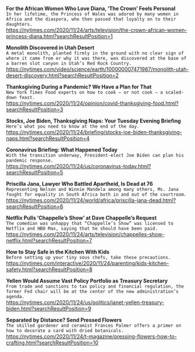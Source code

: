 **For the African Women Who Love Diana, ‘The Crown’ Feels Personal**\
`In her lifetime, the Princess of Wales was adored by many women in Africa and the diaspora, who then passed that loyalty on to their daughters.`\
https://nytimes.com/2020/11/24/arts/television/the-crown-african-women-princess-diana.html?searchResultPosition=1

**Monolith Discovered in Utah Desert**\
`A metal monolith, planted firmly in the ground with no clear sign of where it came from or why it was there, was discovered at the base of a barren slot canyon in Utah’s Red Rock Country.`\
https://nytimes.com/video/science/earth/100000007471987/monolith-utah-desert-discovery.html?searchResultPosition=2

**Thanksgiving During a Pandemic? We Have a Plan for That**\
`New York Times Food experts on how to cook — or not cook — a scaled-down feast.`\
https://nytimes.com/2020/11/24/opinion/covid-thanksgiving-food.html?searchResultPosition=3

**Stocks, Joe Biden, Thanksgiving Naps: Your Tuesday Evening Briefing**\
`Here’s what you need to know at the end of the day.`\
https://nytimes.com/2020/11/24/briefing/stocks-joe-biden-thanksgiving-naps.html?searchResultPosition=4

**Coronavirus Briefing: What Happened Today**\
`With the transition underway, President-elect Joe Biden can plan his pandemic response.`\
https://nytimes.com/2020/11/24/us/coronavirus-today.html?searchResultPosition=5

**Priscilla Jana, Lawyer Who Battled Apartheid, Is Dead at 76**\
`Representing Nelson and Winnie Mandela among many others, Ms. Jana fought for equality in South Africa both in and out of the courtroom.`\
https://nytimes.com/2020/11/24/world/africa/priscilla-jana-dead.html?searchResultPosition=6

**Netflix Pulls ‘Chappelle’s Show’ at Dave Chappelle’s Request**\
`The comedian was unhappy that “Chappelle’s Show” was licensed to Netflix and HBO Max, saying that he should have been paid.`\
https://nytimes.com/2020/11/24/arts/television/chappelles-show-netflix.html?searchResultPosition=7

**How to Stay Safe in the Kitchen With Kids**\
`Before setting up your tiny sous chefs, take these precautions.`\
https://nytimes.com/interactive/2020/11/24/parenting/kids-kitchen-safety.html?searchResultPosition=8

**Yellen Would Assume Vast Policy Portfolio as Treasury Secretary**\
`From trade and sanctions to tax policy and financial regulation, the former Fed chair will be at the center of the new administration’s agenda.`\
https://nytimes.com/2020/11/24/us/politics/janet-yellen-treasury-biden.html?searchResultPosition=9

**Separated by Distance? Send Pressed Flowers**\
`The skilled gardener and ceramist Frances Palmer offers a primer on how to decorate a card with dried botanicals.`\
https://nytimes.com/2020/11/24/t-magazine/pressing-flowers-how-to-crafting.html?searchResultPosition=10

